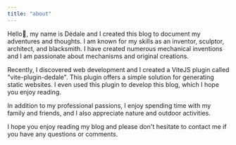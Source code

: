 ```yaml
---
title: "about"
---
```


Hello👋, my name is Dédale and I created this blog to document my adventures and thoughts. I am known for my skills as an inventor, sculptor, architect, and blacksmith. I have created numerous mechanical inventions and I am passionate about mechanisms and original creations.

Recently, I discovered web development and I created a ViteJS plugin called "vite-plugin-dedale". This plugin offers a simple solution for generating static websites. I even used this plugin to develop this blog, which I hope you enjoy reading.

In addition to my professional passions, I enjoy spending time with my family and friends, and I also appreciate nature and outdoor activities.

I hope you enjoy reading my blog and please don't hesitate to contact me if you have any questions or comments.
